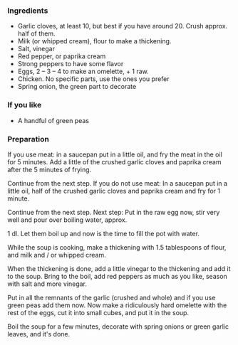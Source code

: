 
### Ingredients
- Garlic cloves, at least 10, but best if you have around 20. Crush approx. half of them.
- Milk (or whipped cream), flour to make a thickening.
- Salt, vinegar
- Red pepper, or paprika cream
- Strong peppers to have some flavor
- Eggs, 2 – 3 – 4 to make an omelette, + 1 raw.
- Chicken. No specific parts, use the ones you prefer
- Spring onion, the green part to decorate

### If you like
- A handful of green peas

### Preparation
If you use meat: in a saucepan put in a little oil, and fry the meat in the oil for 5 minutes. Add a little of the crushed garlic cloves and paprika cream after the 5 minutes of frying.

 Continue from the next step. If you do not use meat: In a saucepan put in a little oil, half of the crushed garlic cloves and paprika cream and fry for 1 minute.

 Continue from the next step. Next step: Put in the raw egg now, stir very well and pour over boiling water, approx.

 1 dl. Let them boil up and now is the time to fill the pot with water.

 While the soup is cooking, make a thickening with 1.5 tablespoons of flour, and milk and / or whipped cream.

 When the thickening is done, add a little vinegar to the thickening and add it to the soup. Bring to the boil, add red peppers as much as you like, season with salt and more vinegar.

 Put in all the remnants of the garlic (crushed and whole) and if you use green peas add them now. Now make a ridiculously hard omelette with the rest of the eggs, cut it into small cubes, and put it in the soup.

 Boil the soup for a few minutes, decorate with spring onions or green garlic leaves, and it's done. 